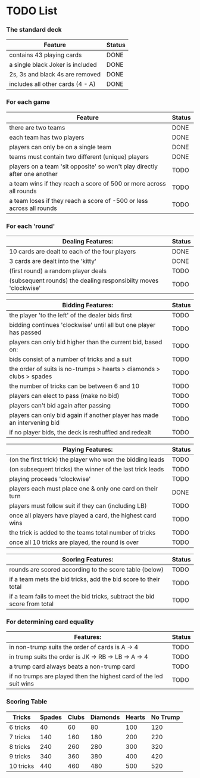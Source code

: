 # TODO List

### The standard deck
Feature                          | Status |
---------------------------------|--------|
contains 43 playing cards        |  DONE  |
a single black Joker is included |  DONE  |
2s, 3s and black 4s are removed  |  DONE  |
includes all other cards (4 - A) |  DONE  |

### For each game
Feature                                                                   | Status |
--------------------------------------------------------------------------|--------|
there are two teams                                                       |  DONE  |
each team has two players                                                 |  DONE  |
players can only be on a single team                                      |  DONE  |
teams must contain two different (unique) players                         |  DONE  |
players on a team 'sit opposite' so won't play directly after one another |  TODO  |
a team wins if they reach a score of 500 or more across all rounds        |  TODO  |
a team loses if they reach a score of -500 or less across all rounds      |  TODO  |

### For each 'round'
Dealing Features:                                                               | Status |
--------------------------------------------------------------------------------|--------|
10 cards are dealt to each of the four players                                  |  DONE  |
3 cards are dealt into the 'kitty'                                              |  DONE  |
(first round) a random player deals                                             |  TODO  |
(subsequent rounds) the dealing responsibilty moves 'clockwise'                 |  TODO  |

Bidding Features:                                                               | Status |
--------------------------------------------------------------------------------|--------|
the player 'to the left' of the dealer bids first                               |  TODO  |
bidding continues 'clockwise' until all but one player has passed               |  TODO  |
players can only bid higher than the current bid, based on:                     |  TODO  |
bids consist of a number of tricks and a suit                                   |  TODO  |
the order of suits is no-trumps > hearts > diamonds > clubs > spades            |  TODO  |
the number of tricks can be between 6 and 10                                    |  TODO  |
players can elect to pass (make no bid)                                         |  TODO  |
players can't bid again after passing                                           |  TODO  |
players can only bid again if another player has made an intervening bid        |  TODO  |
if no player bids, the deck is reshuffled and redealt                           |  TODO  |

Playing Features:                                                               | Status |
--------------------------------------------------------------------------------|--------|
(on the first trick) the player who won the bidding leads                       |  TODO  |
(on subsequent tricks) the winner of the last trick leads                       |  TODO  |
playing proceeds 'clockwise'                                                    |  TODO  |
players each must place one & only one card on their turn                       |  DONE  |
players must follow suit if they can (including LB)                             |  TODO  |
once all players have played a card, the highest card wins                      |  TODO  |
the trick is added to the teams total number of tricks                          |  TODO  |
once all 10 tricks are played, the round is over                                |  TODO  |

Scoring Features:                                                               | Status |
--------------------------------------------------------------------------------|--------|
rounds are scored according to the score table (below)                          |  TODO  |
if a team mets the bid tricks, add the bid score to their total                 |  TODO  |
if a team fails to meet the bid tricks, subtract the bid score from total       |  TODO  |

### For determining card equality
Features:                                                             | Status |
----------------------------------------------------------------------|--------|
in non-trump suits the order of cards is A -> 4                       |  TODO  |
in trump suits the order is JK -> RB -> LB -> A -> 4                  |  TODO  |
a trump card always beats a non-trump card                            |  TODO  |
if no trumps are played then the highest card of the led suit wins    |  TODO  |

### Scoring Table

Tricks    | Spades | Clubs | Diamonds | Hearts | No Trump |
----------|--------|-------|----------|--------|----------|
6 tricks  | 40     | 60    | 80       | 100    | 120      |
7 tricks  | 140    | 160   | 180      | 200    | 220      |
8 tricks  | 240    | 260   | 280      | 300    | 320      |
9 tricks  | 340    | 360   | 380      | 400    | 420      |
10 tricks | 440    | 460   | 480      | 500    | 520      |
